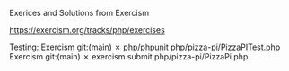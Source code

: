 Exerices and Solutions from Exercism

https://exercism.org/tracks/php/exercises

Testing: 
Exercism git:(main) ✗ php/phpunit php/pizza-pi/PizzaPITest.php
Exercism git:(main) ✗ exercism submit php/pizza-pi/PizzaPi.php

